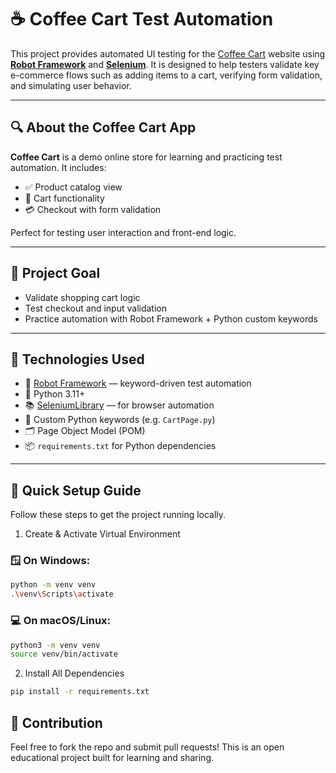# ☕ Coffee Cart Test Automation

This project provides automated UI testing for the [Coffee Cart](https://coffee-cart.app/) website using [**Robot Framework**](https://robotframework.org/) and [**Selenium**](https://www.selenium.dev/).
It is designed to help testers validate key e-commerce flows such as adding items to a cart, verifying form validation, and simulating user behavior.

---

## 🔍 About the Coffee Cart App

**Coffee Cart** is a demo online store for learning and practicing test automation. It includes:

- ✅ Product catalog view
- 🛒 Cart functionality
- 💳 Checkout with form validation

Perfect for testing user interaction and front-end logic.

---

## 🎯 Project Goal

- Validate shopping cart logic
- Test checkout and input validation
- Practice automation with Robot Framework + Python custom keywords

---

## 🧰 Technologies Used

- 🤖 [Robot Framework](https://robotframework.org/) — keyword-driven test automation
- 🐍 Python 3.11+
- 📚 [SeleniumLibrary](https://robotframework.org/SeleniumLibrary/) — for browser automation
- 📄 Custom Python keywords (e.g. `CartPage.py`)
- 🗂 Page Object Model (POM)
- 📦 `requirements.txt` for Python dependencies

---

## 🚀 Quick Setup Guide

Follow these steps to get the project running locally.
1. Create & Activate Virtual Environment
### 🪟 On Windows:
```bash
python -m venv venv
.\venv\Scripts\activate
```

### 💻 On macOS/Linux:
```bash
python3 -m venv venv
source venv/bin/activate
```

2. Install All Dependencies
```bash
pip install -r requirements.txt
```

## 🤝 Contribution

Feel free to fork the repo and submit pull requests!
This is an open educational project built for learning and sharing.
